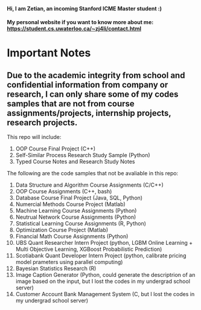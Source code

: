 #### Hi, I am Zetian, an incoming Stanford ICME Master student :)
#### My personal website if you want to know more about me: https://student.cs.uwaterloo.ca/~zj4li/contact.html

# Important Notes
## Due to the academic integrity from school and confidential information from company or research, I can only share some of my codes samples that are not from course assignments/projects, internship projects, research projects.

This repo will include:
1. OOP Course Final Project (C++)
2. Self-Similar Process Research Study Sample (Python)
3. Typed Course Notes and Research Study Notes



The following are the code samples that not be avaliable in this repo:

1. Data Structure and Algorithm Course Assignments (C/C++)
2. OOP Course Assignments (C++, bash)
3. Database Course Final Project (Java, SQL, Python)
4. Numercial Methods Course Project (Matlab)
5. Machine Learning Course Assignments (Python)
6. Neutrual Network Course Assignments (Python)
7. Statistical Learning Course Assignments (R, Python)
8. Optimization Course Project (Matlab)
9. Financial Math Course Assignments (Python)
10. UBS Quant Researcher Intern Project (python, LGBM Online Learning + Multi Objective Learning, XGBoost Probabilistic Prediction)
11. Scotiabank Quant Developer Intern Project (python, calibrate pricing model prameters using parallel computing)
12. Bayesian Statistics Research (R)
13. Image Caption Generator (Python, could generate the descriptrion of an image based on the input, but I lost the codes in my undergrad school server)
14. Customer Account Bank Management System (C, but I lost the codes in my undergrad school server)

